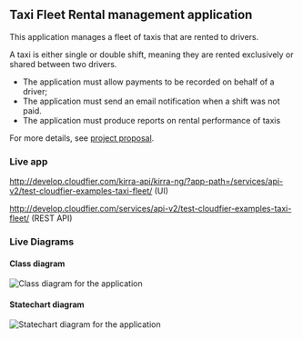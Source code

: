 Taxi Fleet Rental management application
--------------------------------------------------------------------------------

This application manages a fleet of taxis that are rented to drivers.

A taxi is either single or double shift, meaning they are rented exclusively or 
shared between two drivers.

* The application must allow payments to be recorded on behalf of a driver;
* The application must send an email notification when a shift was not paid.
* The application must produce reports on rental performance of taxis

For more details, see [project proposal](https://www.freelancer.com/projects/PHP-MySQL/Simple-payment-entry-software.html).

### Live app

http://develop.cloudfier.com/kirra-api/kirra-ng/?app-path=/services/api-v2/test-cloudfier-examples-taxi-fleet/ (UI)

http://develop.cloudfier.com/services/api-v2/test-cloudfier-examples-taxi-fleet/ (REST API)

### Live Diagrams

#### Class diagram

![Class diagram for the application](https://develop.cloudfier.com/services/diagram/test-cloudfier-examples-taxi-fleet/package/taxi_fleet.uml?showClassifierCompartments=Always&showStaticFeatures=true&showClasses=true&showAssociationEndName=true&showAttributes=true&showOperations=true&showComments=true&showParameters=true&showAssociationEndMultiplicity=true&showMinimumVisibility=Protected&showFeatureVisibility=true&showParameterNames=false&showDerivedElements=false)

#### Statechart diagram

![Statechart diagram for the application](https://develop.cloudfier.com/services/diagram/test-cloudfier-examples-taxi-fleet/package/taxi_fleet.uml?showStateMachines=true)
